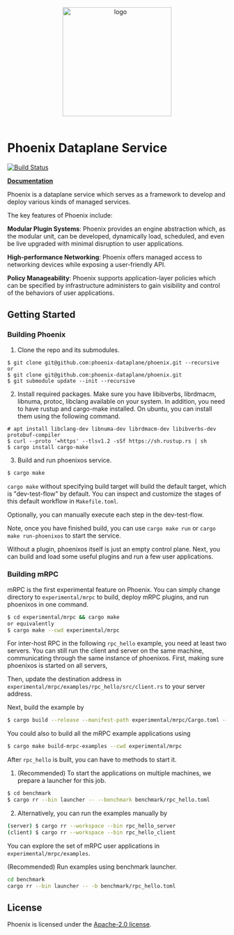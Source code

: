 <div align="center">
<img src="https://github.com/phoenix-dataplane/phoenix/blob/main/phoenix-logo-red-black.png" alt="logo" width="250"></img>
<br></br>
</div>

# Phoenix Dataplane Service

[![Build Status](https://github.com/phoenix-dataplane/phoenix/workflows/build/badge.svg)](https://github.com/phoenix-dataplane/phoenix/actions)

[**Documentation**](https://phoenix-dataplane.github.io/)

Phoenix is a dataplane service which serves as a framework to develop and deploy various kinds of managed services.

The key features of Phoenix include:

**Modular Plugin Systems**: Phoenix provides an engine abstraction which, as the modular unit, can be developed, dynamically load, scheduled, and even be live upgraded with minimal disruption to user applications.

**High-performance Networking**: Phoenix offers managed access to networking devices while exposing a user-friendly API.

**Policy Manageability**: Phoenix supports application-layer policies which can be specified by infrastructure administers to gain visibility and control of the behaviors of user applications.

## Getting Started

### Building Phoenix
1. Clone the repo and its submodules.
```
$ git clone git@github.com:phoenix-dataplane/phoenix.git --recursive
or
$ git clone git@github.com:phoenix-dataplane/phoenix.git
$ git submodule update --init --recursive
```

2. Install required packages.
Make sure you have libibverbs, librdmacm, libnuma, protoc, libclang
available on your system.
In addition, you need to have rustup and cargo-make installed.
On ubuntu, you can install them using the following
command.
```
# apt install libclang-dev libnuma-dev librdmacm-dev libibverbs-dev protobuf-compiler
$ curl --proto '=https' --tlsv1.2 -sSf https://sh.rustup.rs | sh
$ cargo install cargo-make
```

3. Build and run phoenixos service.
```bash
$ cargo make
```
`cargo make` without specifying build target will build the default
target, which is "dev-test-flow" by default. You can inspect and
customize the stages of this default workflow in `Makefile.toml`.

Optionally, you can manually execute each step in the dev-test-flow.

Note, once you have finished build, you can use `cargo make run` or
`cargo make run-phoenixos` to start the service.

Without a plugin, phoenixos itself is just an empty control plane. Next,
you can build and load some useful plugins and run a few user applications.

### Building mRPC
mRPC is the first experimental feature on Phoenix.
You can simply change directory to `experimental/mrpc` to build, 
deploy mRPC plugins, and run phoenixos in one command.

```bash
$ cd experimental/mrpc && cargo make
or equivalently
$ cargo make --cwd experimental/mrpc
```

For inter-host RPC in the following `rpc_hello` example, you need at
least two servers. You can still run the client and server on the same
machine, communicating through the same instance of phoenixos.
First, making sure phoenixos is started on all servers, 

Then, update the destination address in `experimental/mrpc/examples/rpc_hello/src/client.rs`
to your server address.

Next, build the example by
```bash
$ cargo build --release --manifest-path experimental/mrpc/Cargo.toml --workspace -p rpc_hello
```

You could also to build all the mRPC example applications using
```bash
$ cargo make build-mrpc-examples --cwd experimental/mrpc
```

After `rpc_hello` is built, you can have to methods to start it.
1. (Recommended) To start the applications on multiple machines, we prepare
a launcher for this job.
```bash
$ cd benchmark
$ cargo rr --bin launcher -- --benchmark benchmark/rpc_hello.toml
```

2. Alternatively, you can run the examples manually by
```bash
(server) $ cargo rr --workspace --bin rpc_hello_server
(client) $ cargo rr --workspace --bin rpc_hello_client
```


You can explore the set of mRPC user applications in
`experimental/mrpc/examples`.

(Recommended) Run examples using benchmark launcher.
```bash
cd benchmark
cargo rr --bin launcher -- -b benchmark/rpc_hello.toml
```

## License
Phoenix is licensed under the [Apache-2.0 license](https://github.com/phoenix-dataplane/phoenix/blob/main/LICENSE).
